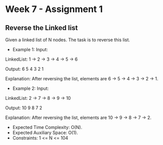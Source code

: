 # Week 7 - Assignment 1

## Reverse the Linked list

Given a linked list of N nodes. The task is to reverse this list.

- Example 1:
  Input:

LinkedList: 1 -> 2 -> 3 -> 4 -> 5 -> 6

Output: 6 5 4 3 2 1

Explanation: After reversing the list, elements are 6 -> 5 -> 4 -> 3 -> 2 -> 1.

- Example 2:
  Input:

LinkedList: 2 -> 7 -> 8 -> 9 -> 10

Output: 10 9 8 7 2

Explanation: After reversing the list, elements are 10 -> 9 -> 8 -> 7 -> 2.

- Expected Time Complexity: O(N).
- Expected Auxiliary Space: O(1).
- Constraints: 1 <= N <= 104
